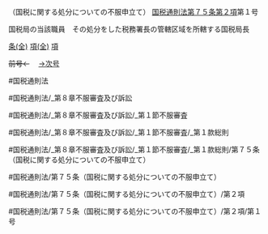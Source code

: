 （国税に関する処分についての不服申立て）
[国税通則法第７５条第２項](国税通則法＿＿＿＿＿第７５条第２項)第１号

国税局の当該職員　その処分をした税務署長の管轄区域を所轄する国税局長

[条(全)](国税通則法＿＿＿＿＿第７５条_.md)    [項(全)](国税通則法＿＿＿＿＿第７５条第２項_.md)    [項](国税通則法＿＿＿＿＿第７５条第２項.md)

~~前号←~~　  [→次号](国税通則法＿＿＿＿＿第７５条第２項第２号.md)

#国税通則法

#国税通則法/_第８章不服審査及び訴訟

#国税通則法/_第８章不服審査及び訴訟/_第１節不服審査

#国税通則法/_第８章不服審査及び訴訟/_第１節不服審査/_第１款総則

#国税通則法/_第８章不服審査及び訴訟/_第１節不服審査/_第１款総則/第７５条（国税に関する処分についての不服申立て）

#国税通則法/第７５条（国税に関する処分についての不服申立て）

#国税通則法/第７５条（国税に関する処分についての不服申立て）/第２項

#国税通則法/第７５条（国税に関する処分についての不服申立て）/第２項/第１号

